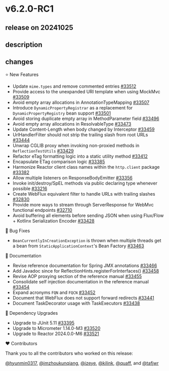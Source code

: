 # v6.2.0-RC1

## release on 20241025

## description

## changes

⭐ New Features

* Update <code>mime.types</code> and remove commented entries <a href="https://github.com/spring-projects/spring-framework/issues/33512" data-hovercard-type="issue" data-hovercard-url="/spring-projects/spring-framework/issues/33512/hovercard">#33512</a>
* Provide access to the unexpanded URI template when using MockMvc <a href="https://github.com/spring-projects/spring-framework/issues/33509" data-hovercard-type="issue" data-hovercard-url="/spring-projects/spring-framework/issues/33509/hovercard">#33509</a>
* Avoid empty array allocations in AnnotationTypeMapping <a href="https://github.com/spring-projects/spring-framework/pull/33507" data-hovercard-type="pull_request" data-hovercard-url="/spring-projects/spring-framework/pull/33507/hovercard">#33507</a>
* Introduce <code>DynamicPropertyRegistrar</code> as a replacement for <code>DynamicPropertyRegistry</code> bean support <a href="https://github.com/spring-projects/spring-framework/issues/33501" data-hovercard-type="issue" data-hovercard-url="/spring-projects/spring-framework/issues/33501/hovercard">#33501</a>
* Avoid storing duplicate empty array in MethodParameter field <a href="https://github.com/spring-projects/spring-framework/pull/33496" data-hovercard-type="pull_request" data-hovercard-url="/spring-projects/spring-framework/pull/33496/hovercard">#33496</a>
* Avoid empty array allocations in ResolvableType <a href="https://github.com/spring-projects/spring-framework/pull/33473" data-hovercard-type="pull_request" data-hovercard-url="/spring-projects/spring-framework/pull/33473/hovercard">#33473</a>
* Update Content-Length when body changed by Interceptor <a href="https://github.com/spring-projects/spring-framework/pull/33459" data-hovercard-type="pull_request" data-hovercard-url="/spring-projects/spring-framework/pull/33459/hovercard">#33459</a>
* UrlHandlerFilter should not strip the trailing slash from root URLs <a href="https://github.com/spring-projects/spring-framework/issues/33444" data-hovercard-type="issue" data-hovercard-url="/spring-projects/spring-framework/issues/33444/hovercard">#33444</a>
* Unwrap CGLIB proxy when invoking non-proxied methods in <code>ReflectionTestUtils</code> <a href="https://github.com/spring-projects/spring-framework/issues/33429" data-hovercard-type="issue" data-hovercard-url="/spring-projects/spring-framework/issues/33429/hovercard">#33429</a>
* Refactor eTag formatting logic into a static utility method <a href="https://github.com/spring-projects/spring-framework/pull/33412" data-hovercard-type="pull_request" data-hovercard-url="/spring-projects/spring-framework/pull/33412/hovercard">#33412</a>
* Encapsulate ETag comparison logic <a href="https://github.com/spring-projects/spring-framework/issues/33385" data-hovercard-type="issue" data-hovercard-url="/spring-projects/spring-framework/issues/33385/hovercard">#33385</a>
* Harmonize Reactor client class names within the <code>http.client</code> package <a href="https://github.com/spring-projects/spring-framework/issues/33382" data-hovercard-type="issue" data-hovercard-url="/spring-projects/spring-framework/issues/33382/hovercard">#33382</a>
* Allow multiple listeners on ResponseBodyEmitter <a href="https://github.com/spring-projects/spring-framework/issues/33356" data-hovercard-type="issue" data-hovercard-url="/spring-projects/spring-framework/issues/33356/hovercard">#33356</a>
* Invoke init/destroy/SpEL methods via public declaring type whenever possible <a href="https://github.com/spring-projects/spring-framework/issues/33216" data-hovercard-type="issue" data-hovercard-url="/spring-projects/spring-framework/issues/33216/hovercard">#33216</a>
* Create WebFlux equivalent filter to handle URLs with trailing slashes <a href="https://github.com/spring-projects/spring-framework/issues/32830" data-hovercard-type="issue" data-hovercard-url="/spring-projects/spring-framework/issues/32830/hovercard">#32830</a>
* Provide more ways to stream through ServerResponse for WebMvc functional endpoints <a href="https://github.com/spring-projects/spring-framework/issues/32710" data-hovercard-type="issue" data-hovercard-url="/spring-projects/spring-framework/issues/32710/hovercard">#32710</a>
* Avoid buffering all elements before sending JSON when using Flux/Flow + Kotlinx Serialization Encoder <a href="https://github.com/spring-projects/spring-framework/issues/33428" data-hovercard-type="issue" data-hovercard-url="/spring-projects/spring-framework/issues/33428/hovercard">#33428</a>

🐞 Bug Fixes

* <code>BeanCurrentlyInCreationException</code> is thrown when multiple threads get a bean from <code>StaticApplicationContext</code>'s Bean Factory <a href="https://github.com/spring-projects/spring-framework/issues/33463" data-hovercard-type="issue" data-hovercard-url="/spring-projects/spring-framework/issues/33463/hovercard">#33463</a>

📔 Documentation

* Revise reference documentation for Spring JMX annotations <a href="https://github.com/spring-projects/spring-framework/issues/33466" data-hovercard-type="issue" data-hovercard-url="/spring-projects/spring-framework/issues/33466/hovercard">#33466</a>
* Add Javadoc since for ReflectionHints.registerForInterfaces() <a href="https://github.com/spring-projects/spring-framework/pull/33458" data-hovercard-type="pull_request" data-hovercard-url="/spring-projects/spring-framework/pull/33458/hovercard">#33458</a>
* Revise AOP proxying section of the reference manual <a href="https://github.com/spring-projects/spring-framework/issues/33455" data-hovercard-type="issue" data-hovercard-url="/spring-projects/spring-framework/issues/33455/hovercard">#33455</a>
* Consolidate self injection documentation in the reference manual <a href="https://github.com/spring-projects/spring-framework/issues/33454" data-hovercard-type="issue" data-hovercard-url="/spring-projects/spring-framework/issues/33454/hovercard">#33454</a>
* Expand acronyms <code>FQN</code> and <code>FQCN</code> <a href="https://github.com/spring-projects/spring-framework/pull/33452" data-hovercard-type="pull_request" data-hovercard-url="/spring-projects/spring-framework/pull/33452/hovercard">#33452</a>
* Document that WebFlux does not support forward redirects <a href="https://github.com/spring-projects/spring-framework/issues/33441" data-hovercard-type="issue" data-hovercard-url="/spring-projects/spring-framework/issues/33441/hovercard">#33441</a>
* Document TaskDecorator usage with TaskExecutors <a href="https://github.com/spring-projects/spring-framework/issues/33438" data-hovercard-type="issue" data-hovercard-url="/spring-projects/spring-framework/issues/33438/hovercard">#33438</a>

🔨 Dependency Upgrades

* Upgrade to JUnit 5.11 <a href="https://github.com/spring-projects/spring-framework/issues/33395" data-hovercard-type="issue" data-hovercard-url="/spring-projects/spring-framework/issues/33395/hovercard">#33395</a>
* Upgrade to Micrometer 1.14.0-M3 <a href="https://github.com/spring-projects/spring-framework/issues/33520" data-hovercard-type="issue" data-hovercard-url="/spring-projects/spring-framework/issues/33520/hovercard">#33520</a>
* Upgrade to Reactor 2024.0.0-M6 <a href="https://github.com/spring-projects/spring-framework/issues/33521" data-hovercard-type="issue" data-hovercard-url="/spring-projects/spring-framework/issues/33521/hovercard">#33521</a>

❤️ Contributors

Thank you to all the contributors who worked on this release:

<a class="user-mention notranslate" data-hovercard-type="user" data-hovercard-url="/users/hyunmin0317/hovercard" data-octo-click="hovercard-link-click" data-octo-dimensions="link_type:self" href="https://github.com/hyunmin0317">@hyunmin0317</a>, <a class="user-mention notranslate" data-hovercard-type="user" data-hovercard-url="/users/imzhoukunqiang/hovercard" data-octo-click="hovercard-link-click" data-octo-dimensions="link_type:self" href="https://github.com/imzhoukunqiang">@imzhoukunqiang</a>, <a class="user-mention notranslate" data-hovercard-type="user" data-hovercard-url="/users/izeye/hovercard" data-octo-click="hovercard-link-click" data-octo-dimensions="link_type:self" href="https://github.com/izeye">@izeye</a>, <a class="user-mention notranslate" data-hovercard-type="user" data-hovercard-url="/users/kilink/hovercard" data-octo-click="hovercard-link-click" data-octo-dimensions="link_type:self" href="https://github.com/kilink">@kilink</a>, <a class="user-mention notranslate" data-hovercard-type="user" data-hovercard-url="/users/quaff/hovercard" data-octo-click="hovercard-link-click" data-octo-dimensions="link_type:self" href="https://github.com/quaff">@quaff</a>, and <a class="user-mention notranslate" data-hovercard-type="user" data-hovercard-url="/users/tafjwr/hovercard" data-octo-click="hovercard-link-click" data-octo-dimensions="link_type:self" href="https://github.com/tafjwr">@tafjwr</a>

